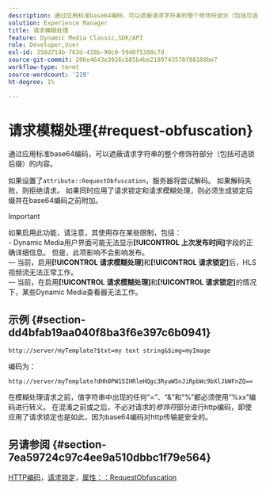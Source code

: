 ```yaml
---
description: 通过应用标准base64编码，可以遮蔽请求字符串的整个修饰符部分（包括可选锁后缀）的内容。
solution: Experience Manager
title: 请求模糊处理
feature: Dynamic Media Classic,SDK/API
role: Developer,User
exl-id: 358d714b-703d-418b-90c0-5940f5388c7d
source-git-commit: 206e4643e3926cb85b4be2189743578f88180be7
workflow-type: tm+mt
source-wordcount: '219'
ht-degree: 1%

---
```


# 请求模糊处理{#request-obfuscation}

通过应用标准base64编码，可以遮蔽请求字符串的整个修饰符部分（包括可选锁后缀）的内容。

如果设置了`attribute::RequestObfuscation`，服务器将尝试解码。 如果解码失败，则拒绝请求。 如果同时应用了请求锁定和请求模糊处理，则必须生成锁定后缀并在base64编码之前附加。

>[!IMPORTANT]
>
>如果启用此功能，请注意，其使用存在某些限制，包括：<br>- Dynamic Media用户界面可能无法显示&#x200B;**[!UICONTROL 上次发布时间]**&#x200B;字段的正确详细信息。 但是，此项影响不会影响发布。<br> — 当前，启用&#x200B;**[!UICONTROL 请求模糊处理]**&#x200B;和&#x200B;**[!UICONTROL 请求锁定]**&#x200B;后，HLS视频流无法正常工作。<br> — 当前，在启用&#x200B;**[!UICONTROL 请求模糊处理]**&#x200B;和&#x200B;**[!UICONTROL 请求锁定]**&#x200B;的情况下，某些Dynamic Media查看器无法工作。

## 示例 {#section-dd4bfab19aa040f8ba3f6e397c6b0941}

`http://server/myTemplate?$txt=my text string&$img=myImage`

编码为：

`http://server/myTemplate?dHh0PW15IHRleHQgc3RyaW5nJiRpbWc9bXlJbWFnZQ==`

在模糊处理请求之前，值字符串中出现的任何“=”、“&amp;”和“%”都必须使用“%xx”编码进行转义。 在混淆之前或之后，不必对请求的&#x200B;*修饰符*&#x200B;部分进行http编码，即使应用了请求锁定也是如此，因为base64编码对http传输是安全的。

## 另请参阅 {#section-7ea59724c97c4ee9a510dbbc1f79e564}

[HTTP编码](../../../../../is-api/http-ref/image-serving-api-ref/c-http-protocol-reference/c-syntax-and-features/r-http-encoding.md#reference-bb34dd13f316462695448acfa8f92df7)，[请求锁定](../../../../../is-api/http-ref/image-serving-api-ref/c-http-protocol-reference/c-syntax-and-features/r-request-locking.md#reference-4177193d20774daab0dbf206a927844c)，[属性：：RequestObfuscation](../../../../../is-api/image-catalog/image-serving-api-ref/c-image-catalog-reference/c-attributes-reference/r-requestobfuscation.md#reference-730a3330253343f893419ebd52baf0bd)
